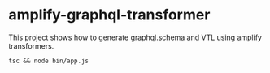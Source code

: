 # amplify-graphql-transformer

This project shows how to generate graphql.schema and VTL using amplify transformers.

```
tsc && node bin/app.js
```
